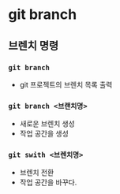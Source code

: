 # git branch

## 브렌치 명령

### `git branch`

- git 프로젝트의 브렌치 목록 출력

### `git branch <브랜치명>`

- 새로운 브렌치 생성
- 작업 공간을 생성

### `git swith <브렌치명>`

- 브렌치 전환
- 작업 공간을 바꾸다.

